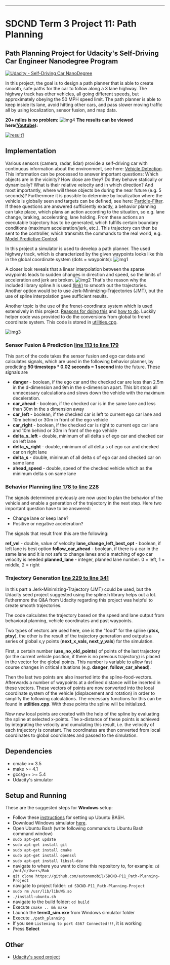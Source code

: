 [//]: # (Image References)

[img1]: ./images/waypoints1.png "waypoints1"
[img2]: ./images/waypoints2.png "waypoints2"
[img3]: ./images/frenet-5.png "frenet"
[img4]: ./images/success.png "frenet"
___
# SDCND Term 3 Project 11: Path Planning
## Path Planning Project for Udacity's Self-Driving Car Engineer Nanodegree Program
[![Udacity - Self-Driving Car NanoDegree](https://s3.amazonaws.com/udacity-sdc/github/shield-carnd.svg)](http://www.udacity.com/drive)

In this project, the goal is to design a path planner that is able to create smooth, safe paths for the car to follow along a 3 lane highway. The highway track has other vehicles, all going different speeds, but approximately obeying the 50 MPH speed limit. The path planner is able to keep inside its lane, avoid hitting other cars, and pass slower moving traffic all by using localization, sensor fusion, and map data.

**20+ miles is no problem:**
![img4]
**The results can be viewed here([Youtube](https://youtu.be/8EBtGReGX-E)):**

[![result1](https://img.youtube.com/vi/8EBtGReGX-E/0.jpg)](https://youtu.be/8EBtGReGX-E)


## Implementation
Various sensors (camera, radar, lidar) provide a self-driving car with continuous information about the environment, see here: [Vehicle Detection](https://github.com/autonomobil/SDCND-P5_Vehicle-Detection). This information can be processed to answer important questions: Which objects are in the vicinity? How close are they? Do they behave statically or dynamically? What is their relative velocity and in which direction? And most importantly, where will these objects be during the near future (e.g. 5 seconds)? Furthermore it is possible to determine by localization where the vehicle is globally seen and targets can be defined, see here: [Particle-Filter](https://github.com/autonomobil/SDCND-P8_Particle-Filter). If these questions are answered sufficiently exactly, a behavior planning can take place, which plans an action according to the situation, so e.g. lane change, braking, accelerating, lane holding. From these actions an executable trajectory has to be generated, which fulfills certain boundary conditions (maximum acceleration/jerk, etc.). This trajectory can then be sent to the controller, which transmits the commands to the real world, e.g. [Model Predictive Control](https://github.com/autonomobil/SDCND-P10_Model-Predictive-Control).

In this project a simulator is used to develop a path planner. The used highway track, which is characterized by the given waypoints looks like this in the global coordinate system (dots = waypoints):
![img1]

A closer look reveals that a linear interpolation between the sparse waypoints leads to sudden changes in direction and speed, so the limits of acceleration and jerk are broken.
![img2]
That's the reason why the included library spline.h is used [(link)](https://kluge.in-chemnitz.de/opensource/spline/) to smooth out the trajectories. Another option would be to use Jerk-Minimizing-Trajectories (JMT), but the use of spline interpolation gave sufficient results.

Another topic is the use of the frenet-coordinate system which is used extensively in this project. [Reasons for doing this](https://github.com/ApolloAuto/apollo/issues/4299) and [how to do](https://en.wikipedia.org/wiki/Frenet%E2%80%93Serret_formulas). Luckily helper code was provided to do the conversions from global to frenet coordinate system. This code is stored in [utilities.cpp](./src/utilities.cpp).

![img3] 

### Sensor Fusion & Prediction [line 113 to line 179](./src/main.cpp#L113)
This part of the code takes the sensor fusion and ego car data and calculates signals, which are used in the following behavior planner, by predicting **50 timesteps * 0.02 seconds = 1 second** into the future. These signals are

* **danger** - boolean, if the ego car and the checked car are less than 2.5m in the d-dimension and 9m in the s-dimension apart. This bit stops all unnecessary calculations and slows down the vehicle with the maximum deceleration.
* **car_ahead** - boolean, if the checked car is in the same lane and less than 30m in the s dimension away
* **car_left** - boolean, if the checked car is left to current ego car lane and 10m behind or 30m in front of the ego vehicle
* **car_right** - boolean, if the checked car is right to current ego car lane and 10m behind or 30m in front of the ego vehicle
* **delta_s_left** - double, minimum of all delta s of ego car and checked car on left lane
* **delta_s_right** - double, minimum of all delta s of ego car and checked car on right lane
* **delta_s** - double, minimum of all delta s of ego car and checked car on same lane
* **ahead_speed** - double, speed of the checked vehicle which as the minimum delta s on same lane

### Behavior Planning [line 178 to line 228](./src/main.cpp#L180)
The signals determined previously are now used to plan the behavior of the vehicle and enable a generation of the trajectory in the next step. Here two important question have to be answered:
  - Change lane or keep lane?
  - Positive or negative acceleration?

The signals that result from this are the following:

**ref_vel** - double, value of velocity
**lane_change_left_best_opt** - boolean, if left lane is best option
**follow_car_ahead** - boolean, if there is a car in the same lane and it is not safe to change lanes and  a matching of ego car velocity is needed
**planned_lane** - integer, planned lane number. 0 = left, 1 = middle, 2 = right

### Trajectory Generation [line 229 to line 341](./src/main.cpp#L230)
In this part a Jerk-Minimizing-Trajectory (JMT) could be used, but the Udacity seed project suggested using the spline.h library helps out a lot. Futhermore the Q&A from Udacity regarding this project was helpful to create smooth trajectories.

The code calculates the trajectory based on the speed and lane output from behavioral planning, vehicle coordinates and past waypoints.

Two types of vectors are used here, one is the "food" for the spline (**ptsx, ptsy**), the other is the result of the trajectory generation and outputs a series of global x,y points (**next_x_vals, next_y_vals**) for the simulation.

First, a certain number (**use_no_old_points**) of points of the last trajectory (or the current vehicle position, if there is no previous trajectory) is placed in the vector for the global points. This number is variable to allow fast course changes in critical situations (e.g. **danger**, **follow_car_ahead**).

Then the last two points are also inserted into the spline-food-vectors. Afterwards a number of waypoints at a defined distance will be inserted in these vectors. These vectors of points are now converted into the local coordinate system of the vehicle (displacement and rotation) in order to simplify the following calculations. The necessary functions for this can be found in **utilities.cpp**. With these points the spline will be initialized.

Now new local points are created with the help of the spline by evaluating the spline at selected x-points. The x-distance of these points is achieved by integrating the velocity and cumulating this result, i.e. the velocity of each trajectory is constant. The coordinates are then converted from local coordinates to global coordinates and passed to the simulation.

## Dependencies

* cmake >= 3.5
* make >= 4.1
* gcc/g++ >= 5.4
* Udacity's simulator

## Setup and Running
These are the suggested steps for **Windows** setup:

* Follow these [instructions](https://www.howtogeek.com/249966/how-to-install-and-use-the-linux-bash-shell-on-windows-10/) for setting up Ubuntu BASH.
* Download Windows simulator [here](https://github.com/udacity/self-driving-car-sim/releases/tag/T3_v1.2).
* Open Ubuntu Bash (write following commands to Ubuntu Bash command window)
* ``sudo apt-get update``
* ``sudo apt-get install git``
* ``sudo apt-get install cmake``
* ``sudo apt-get install openssl``
* ``sudo apt-get install libssl-dev``
* navigate to where you want to clone this repository to, for example:
 ``cd /mnt/c/Users/Bob``
* ``git clone https://github.com/autonomobil/SDCND-P11_Path-Planning-Project``
* navigate to project folder: ``cd SDCND-P11_Path-Planning-Project``
* ``sudo rm /usr/lib/libuWS.so``
* ``./install-ubuntu.sh``
* navigate to the build folder: ``cd build``
* Execute ``cmake .. && make``
* Launch the **term3_sim.exe** from Windows simulator folder
* Execute ``./path_planning``
* If you see ``Listening to port 4567 Connected!!!``, it is working
* Press **Select**

## Other
* [Udacity's seed project](https://github.com/udacity/CarND-MPC-Project)



